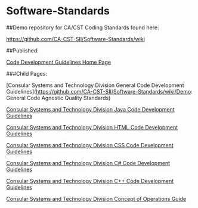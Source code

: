 Software-Standards
==================

##Demo repository for CA/CST Coding Standards found here:

https://github.com/CA-CST-SII/Software-Standards/wiki

##Published:

[Code Development Guidelines Home Page](https://github.com/CA-CST-SII/Software-Standards/wiki)

###Child Pages:

[Consular Systems and Technology Division General Code Development Guidelines](https://github.com/CA-CST-SII/Software-Standards/wiki/Demo: General Code Agnostic Quality Standards)

[Consular Systems and Technology Division Java Code Development Guidelines](https://github.com/CA-CST-SII/Software-Standards/wiki/Demo:-Genral-Java-Code-Standards)

[Consular Systems and Technology Division HTML Code Development Guidelines](https://github.com/CA-CST-SII/Software-Standards/wiki/Demo:-HTML-Coding-Standards.)

[Consular Systems and Technology Division CSS Code Development Guidelines](https://github.com/CA-CST-SII/Software-Standards/wiki/Demo:-CSS-Coding-Standards.)

[Consular Systems and Technology Division C# Code Development Guidelines](https://github.com/CA-CST-SII/Software-Standards/wiki/Demo:-C%23-Code-Standards) 

[Consular Systems and Technology Division C++ Code Development Guidelines](https://github.com/CA-CST-SII/Software-Standards/wiki/Demo:-C-PlusPlus-Coding-Standards) 

[Consular Systems and Technology Division Concept of Operations Guide](https://github.com/CA-CST-SII/Software-Standards/wiki/Demo-Concept-of-Operations)


